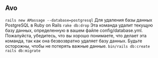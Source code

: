 ## Avo

`rails new AMassage --database=postgresql`
Для удаления базы данных PostgreSQL в Ruby on Rails 
`rake db:drop`
Эта команда удалит текущую базу данных, определенную в вашем файле config/database.yml. Пожалуйста, убедитесь, что вы хорошо понимаете, что делает эта команда, так как она безвозвратно удаляет базу данных. Будьте осторожны, чтобы не потерять важные данные.
`bin/rails db:create`
`rails db:migrate`
